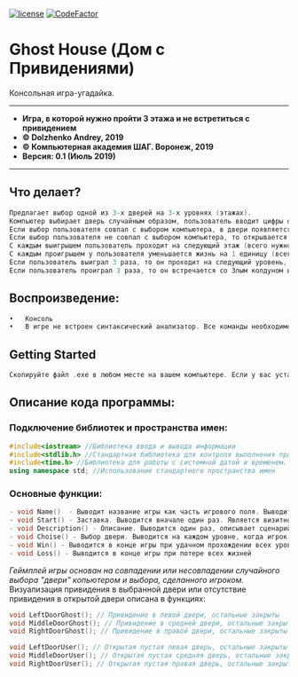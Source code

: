 [![license](https://img.shields.io/github/license/mashape/apistatus.svg)](https://github.com/itstep-vrn/GhostHouse/blob/master/LICENSE) [![CodeFactor](https://www.codefactor.io/repository/github/itstep-vrn/ghosthouse/badge)](https://www.codefactor.io/repository/github/itstep-vrn/ghosthouse)
# Ghost House (Дом с Привидениями)
Консольная игра-угадайка.

***
- **Игра, в которой нужно пройти 3 этажа и не встретиться с привидением**
- **© Dolzhenko Andrey, 2019**
- **© Компьютерная академия ШАГ. Воронеж, 2019**
- **Версия: 0.1 (Июль 2019)**
***

## Что делает?
```cpp
Предлагает выбор одной из 3-х дверей на 3-х уровнях (этажах).  
Компьютер выбирает дверь случайным образом, пользователь вводит цифры от 1 до 3.  
Если выбор пользователя совпал с выбором компьютера, в двери появляется привидение – пользователь проиграл.   
Если выбор пользователя не совпал с выбором компьютера, то открывается пустая дверь – пользователь выиграл.  
С каждым выигрышем пользователь проходит на следующий этаж (всего нужно пройти 3 этажа).  
С каждым проигрышем у пользователя уменьшается жизнь на 1 единицу (всего 3 жизни). При этом пользователь остается на том же этаже, на котором встретил привидение.  
Если пользователь выиграл 3 раза, то он проходит на следующий уровень, на котором его встречает Принцесса.  
Если пользователь проиграл 3 раза, то он встречается со Злым колдуном и Привидением, которые ему говорят, что у него кончились жизни и он проиграл.  
```
## Воспроизведение:
```cpp
•	Консоль  
•	В игре не встроен синтаксический анализатор. Все команды необходимо вводить ЦИФРАМИ, следуя инструкциям в игре.  
```
## Getting Started
```cpp
Скопируйте файл .exe в любом месте на вашем компьютере. Если у вас установлены библиотеки Visual Studio или сама программа Visual Studio, игра запустится.  
```

## Описание кода программы:

### Подключение библиотек и пространства имен:
```cpp
#include<iostream> //Библиотека ввода и вывода информации
#include<stdlib.h> //Стандартная библиотека для контроля выполнения программы
#include<time.h> //Библиотека для работы с системной датой и временем. Используется при расчете случайного значения
using namespace std; //Использование стандартного пространства имен
```
  
### Основные функции:
```cpp
- void Name()  - Выводит название игры как часть игрового поля. Выводится при любой коммуникации с пользователем
- void Start() - Заставка. Выводится вначале один раз. Является визитной карточкой игры
- void Description() - Описание. Выводится один раз, описывает сценарий игры
- void Choise() - Выбор двери. Выводится на каждом уровне, когда игрок должен угадать дверь
- void Win() - Выводится в конце игры при удачном прохождении всех уровней
- void Loss() - Выводится в конце игры при потере всех жизней
```

_Геймплей игры основан на совпадении или несовпадении случайного выбора "двери" копьютером и выбора, сделанного игроком._
Визуализация привидения в выбранной двери или отсутствие привидения в открытой двери описана в функциях:

```cpp
void LeftDoorGhost(); // Привидение в левой двери, остальные закрыты  
void MiddleDoorGhost(); // Привидение в средней двери, остальные закрыты  
void RightDoorGhost(); // Привидение в правой двери, остальные закрыты  

void LeftDoorUser(); // Открытая пустая левая дверь, остальные закрыты  
void MiddleDoorUser(); // Открытая пустая средняя дверь, остальные закрыты  
void RightDoorUser(); // Открытая пустая правая дверь, остальные закрыты  
```
